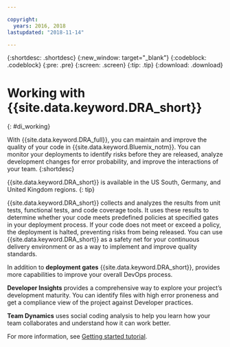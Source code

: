 ```yaml
---

copyright:
  years: 2016, 2018
lastupdated: "2018-11-14"

---
```


{:shortdesc: .shortdesc}
{:new_window: target="_blank"}
{:codeblock: .codeblock}
{:pre: .pre}
{:screen: .screen}
{:tip: .tip}
{:download: .download}

# Working with {{site.data.keyword.DRA_short}}
{: #di_working}

With {{site.data.keyword.DRA_full}}, you can maintain and improve the quality of your code in {{site.data.keyword.Bluemix_notm}}. You can monitor your deployments to identify risks before they are released, analyze development changes for error probability, and improve the interactions of your team.
{:shortdesc}

{{site.data.keyword.DRA_short}} is available in the US South, Germany, and United Kingdom regions.
{: tip}

{{site.data.keyword.DRA_short}} collects and analyzes the results from unit tests, functional tests, and code coverage tools. It uses these results to determine whether your code meets predefined policies at specified gates in your deployment process. If your code does not meet or exceed a policy, the deployment is halted, preventing risks from being released. You can use {{site.data.keyword.DRA_short}} as a safety net for your continuous delivery environment or as a way to implement and improve quality standards. 

In addition to **deployment gates** {{site.data.keyword.DRA_short}}, provides more capabilities to improve your overall DevOps process.  

**Developer Insights** provides a comprehensive way to explore your project’s development maturity. You can identify files with high error proneness and get a compliance view of the project against Developer practices.
	
**Team Dynamics** uses social coding analysis to help you learn how your team collaborates and understand how it can work better.

For more information, see [Getting started tutorial](/docs/services/DevOpsInsights/index.html).
